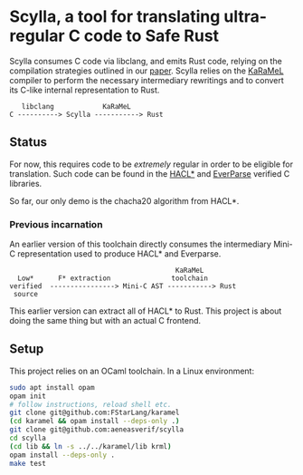 # Scylla, a tool for translating ultra-regular C code to Safe Rust

Scylla consumes C code via libclang, and emits Rust code, relying on the compilation strategies
outlined in our [paper](https://arxiv.org/pdf/2412.15042). Scylla relies on the
[KaRaMeL](https://github.com/FStarLang/karamel/) compiler to perform the necessary intermediary
rewritings and to convert its C-like internal representation to Rust.

```
   libclang            KaRaMeL
C ----------> Scylla -----------> Rust
```

## Status

For now, this requires code to be *extremely* regular in order to be eligible for translation. Such
code can be found in the [HACL\*](https://github.com/hacl-star/hacl-star/) and
[EverParse](https://github.com/project-everest/everparse/) verified C libraries.

So far, our only demo is the chacha20 algorithm from HACL\*.

### Previous incarnation

An earlier version of this toolchain directly consumes the intermediary Mini-C representation used
to produce HACL\* and Everparse.

```
                                         KaRaMeL
  Low*      F* extraction               toolchain
verified  ----------------> Mini-C AST -----------> Rust
 source
```

This earlier version can extract all of HACL\* to Rust. This project is about doing the same thing
but with an actual C frontend.

## Setup

This project relies on an OCaml toolchain. In a Linux environment:

```bash
sudo apt install opam
opam init
# follow instructions, reload shell etc.
git clone git@github.com:FStarLang/karamel
(cd karamel && opam install --deps-only .)
git clone git@github.com:aeneasverif/scylla
cd scylla
(cd lib && ln -s ../../karamel/lib krml)
opam install --deps-only .
make test
```
